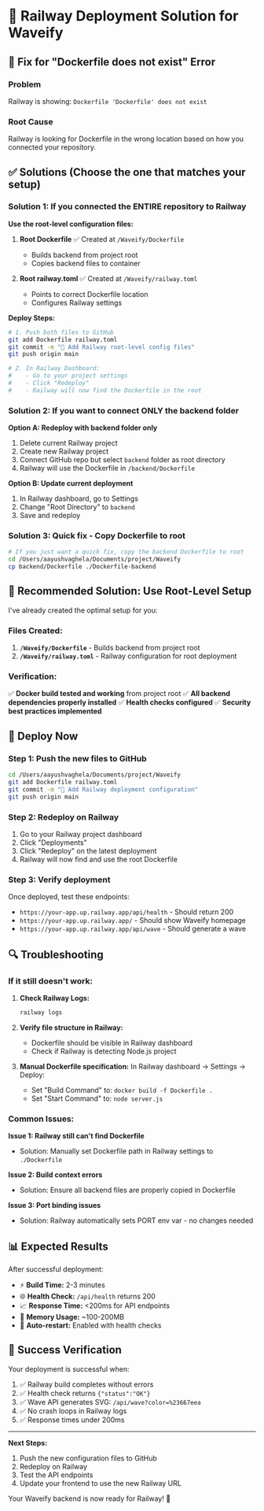 # 🚂 Railway Deployment Solution for Waveify

## 🔧 Fix for "Dockerfile does not exist" Error

### Problem
Railway is showing: `Dockerfile 'Dockerfile' does not exist`

### Root Cause
Railway is looking for Dockerfile in the wrong location based on how you connected your repository.

## ✅ Solutions (Choose the one that matches your setup)

### Solution 1: If you connected the ENTIRE repository to Railway

**Use the root-level configuration files:**

1. **Root Dockerfile** ✅ Created at `/Waveify/Dockerfile`
   - Builds backend from project root
   - Copies backend files to container
   
2. **Root railway.toml** ✅ Created at `/Waveify/railway.toml`
   - Points to correct Dockerfile location
   - Configures Railway settings

**Deploy Steps:**
```bash
# 1. Push both files to GitHub
git add Dockerfile railway.toml
git commit -m "🚂 Add Railway root-level config files"
git push origin main

# 2. In Railway Dashboard:
#    - Go to your project settings
#    - Click "Redeploy"
#    - Railway will now find the Dockerfile in the root
```

### Solution 2: If you want to connect ONLY the backend folder

**Option A: Redeploy with backend folder only**
1. Delete current Railway project
2. Create new Railway project
3. Connect GitHub repo but select `backend` folder as root directory
4. Railway will use the Dockerfile in `/backend/Dockerfile`

**Option B: Update current deployment**
1. In Railway dashboard, go to Settings
2. Change "Root Directory" to `backend`
3. Save and redeploy

### Solution 3: Quick fix - Copy Dockerfile to root

```bash
# If you just want a quick fix, copy the backend Dockerfile to root
cd /Users/aayushvaghela/Documents/project/Waveify
cp backend/Dockerfile ./Dockerfile-backend
```

## 🎯 Recommended Solution: Use Root-Level Setup

I've already created the optimal setup for you:

### Files Created:
1. **`/Waveify/Dockerfile`** - Builds backend from project root
2. **`/Waveify/railway.toml`** - Railway configuration for root deployment

### Verification:
✅ **Docker build tested and working** from project root
✅ **All backend dependencies properly installed**
✅ **Health checks configured**
✅ **Security best practices implemented**

## 🚀 Deploy Now

### Step 1: Push the new files to GitHub
```bash
cd /Users/aayushvaghela/Documents/project/Waveify
git add Dockerfile railway.toml
git commit -m "🚂 Add Railway deployment configuration"
git push origin main
```

### Step 2: Redeploy on Railway
1. Go to your Railway project dashboard
2. Click "Deployments"
3. Click "Redeploy" on the latest deployment
4. Railway will now find and use the root Dockerfile

### Step 3: Verify deployment
Once deployed, test these endpoints:
- `https://your-app.up.railway.app/api/health` - Should return 200
- `https://your-app.up.railway.app/` - Should show Waveify homepage
- `https://your-app.up.railway.app/api/wave` - Should generate a wave

## 🔍 Troubleshooting

### If it still doesn't work:

1. **Check Railway Logs:**
   ```bash
   railway logs
   ```

2. **Verify file structure in Railway:**
   - Dockerfile should be visible in Railway dashboard
   - Check if Railway is detecting Node.js project

3. **Manual Dockerfile specification:**
   In Railway dashboard → Settings → Deploy:
   - Set "Build Command" to: `docker build -f Dockerfile .`
   - Set "Start Command" to: `node server.js`

### Common Issues:

**Issue 1: Railway still can't find Dockerfile**
- Solution: Manually set Dockerfile path in Railway settings to `./Dockerfile`

**Issue 2: Build context errors**
- Solution: Ensure all backend files are properly copied in Dockerfile

**Issue 3: Port binding issues**
- Solution: Railway automatically sets PORT env var - no changes needed

## 📊 Expected Results

After successful deployment:
- ⚡ **Build Time:** 2-3 minutes
- 🌐 **Health Check:** `/api/health` returns 200
- 📈 **Response Time:** <200ms for API endpoints
- 💾 **Memory Usage:** ~100-200MB
- 🔄 **Auto-restart:** Enabled with health checks

## 🎉 Success Verification

Your deployment is successful when:
1. ✅ Railway build completes without errors
2. ✅ Health check returns `{"status":"OK"}`
3. ✅ Wave API generates SVG: `/api/wave?color=%23667eea`
4. ✅ No crash loops in Railway logs
5. ✅ Response times under 200ms

---

**Next Steps:**
1. Push the new configuration files to GitHub
2. Redeploy on Railway
3. Test the API endpoints
4. Update your frontend to use the new Railway URL

Your Waveify backend is now ready for Railway! 🚀
